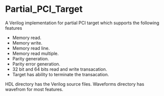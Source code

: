 # Partial_PCI_Target
A Verilog implementation for partial PCI target which supports the following features
* Memory read.
* Memory write.
* Memory read line.
* Memory read multiple.
* Parity generation.
* Parity error generation.
* 32 bit and 64 bits read and write transacation.
* Target has ability to terminate the transacation.

HDL directory has the Verilog source files.
Waveforms directory has wavefrom for most features.
